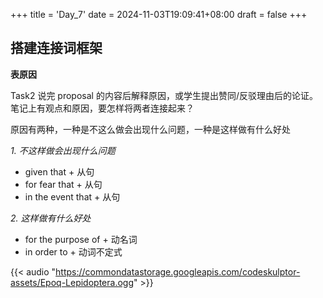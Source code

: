 +++
title = 'Day_7'
date = 2024-11-03T19:09:41+08:00
draft = false
+++

## 搭建连接词框架

**表原因**

Task2 说完 proposal 的内容后解释原因，或学生提出赞同/反驳理由后的论证。笔记上有观点和原因，要怎样将两者连接起来？

原因有两种，一种是不这么做会出现什么问题，一种是这样做有什么好处

*1. 不这样做会出现什么问题*

- given that + 从句
- for fear that + 从句
- in the event that + 从句

*2. 这样做有什么好处*

- for the purpose of + 动名词
- in order to + 动词不定式

{{< audio "https://commondatastorage.googleapis.com/codeskulptor-assets/Epoq-Lepidoptera.ogg" >}}